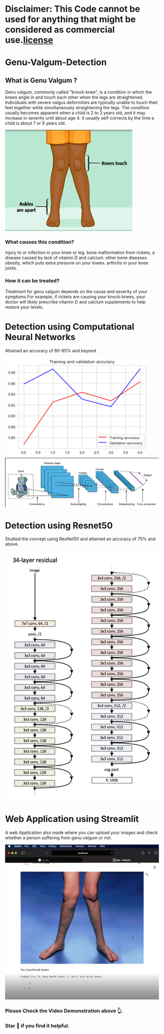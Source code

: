 # Disclaimer: This Code cannot be used for anything that might be considered as commercial use.[license]("")
# Genu-Valgum-Detection
## What is Genu Valgum ?
Genu valgum, commonly called "knock-knee", is a condition in which the knees angle in and touch each other when the legs are straightened. Individuals with severe valgus deformities are typically unable to touch their feet together while simultaneously straightening the legs.
The condition usually becomes apparent when a child is 2 to 3 years old, and it may increase in severity until about age 4. It usually self-corrects by the time a child is about 7 or 8 years old. 

<img src ="Screenshot_2020-12-09 Mini project.png">

### What causes this condition?
injury to or infection in your knee or leg.
bone malformation from rickets, a disease caused by lack of vitamin D and calcium.
other bone diseases.
obesity, which puts extra pressure on your knees.
arthritis in your knee joints.
### How it can be treated?
Treatment for genu valgum depends on the cause and severity of your symptoms.For example, if rickets are causing your knock-knees, your doctor will likely prescribe vitamin D and calcium supplements to help restore your levels.

# Detection using Computational Neural Networks
Attained an accuracy of 80-85% and beyond.

<img src ="Screenshot_2020-12-09 detection - Jupyter Notebook.png">

<img src ="Screenshot_2020-12-09 Mini project(1).png">

# Detection using Resnet50

Studied the concept using ResNet50 and attained an accuracy of 75% and above.

<img src ="XTo6Q.png">

# Web Application using Streamlit

A web Application also made where you can upload your images and check whether a person suffering from genu valgum or not.

<img src="Screenshot (41).png">

### Please Check the Video Demonstration above :point_up_2:.

### Star :star2: if you find it helpful.
